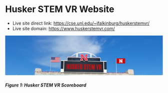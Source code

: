 # Husker STEM VR Website

- Live site direct link: https://cse.unl.edu/~jfalkinburg/huskerstemvr/
- Live site domain: https://www.huskerstemvr.com/

![Husker STEM VR Scoreboard](img/Scoreboard.png)
##### Figure 1: Husker STEM VR Scoreboard
